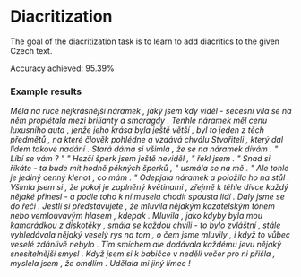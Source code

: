 # Diacritization

The goal of the diacritization task is to learn to add diacritics to the given Czech text.

Accuracy achieved: 95.39%

### Example results
*Měla na ruce nejkrásnější náramek , jaký jsem kdy viděl - secesní víla se na něm proplétala mezi brilianty a smaragdy .
Tenhle náramek měl cenu luxusního auta , jenže jeho krása byla ještě větší , byl to jeden z těch předmětů , na které člověk pohlédne a vzdává chválu Stvořiteli , který dal lidem takové nadání .
Stará dáma si všimla , že se na náramek dívám .
" Líbí se vám ? "
" Hezčí šperk jsem ještě neviděl , " řekl jsem .
" Snad si říkáte - ta bude mít hodně pěkných šperků , " usmála se na mě .
" Ale tohle je jediný cenný klenot , co mám . "
Odepjala náramek a položila ho na stůl .
Všimla jsem si , že pokoj je zaplněný květinami , zřejmě k téhle dívce každý nějaké přinesl - a podle toho k ní musela chodit spousta lidí .
Daly jsme se do řeči .
Jestli si představujete , že mluvila nějakým kazatelským tónem nebo vemlouvavým hlasem , kdepak .
Mluvila , jako kdyby byla mou kamarádkou z diskotéky , smála se každou chvíli - to bylo zvláštní , stále vyhledávala nějaký veselý rys na tom , o čem jsme mluvily , i když to vůbec veselé zdánlivě nebylo .
Tím smíchem ale dodávala každému jevu nějaký snesitelnější smysl .
Když jsem si k babičce v neděli večer pro ni přišla , myslela jsem , že omdlím .
Udělala mi jiný límec !*
